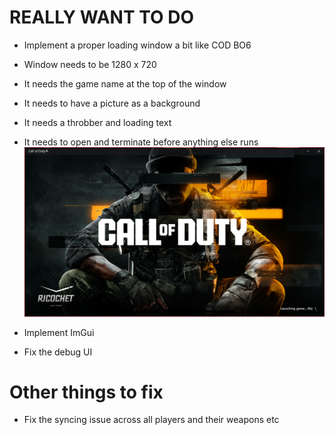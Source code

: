 # REALLY WANT TO DO

- Implement a proper loading window a bit like COD BO6
- Window needs to be 1280 x 720
- It needs the game name at the top of the window
- It needs to have a picture as a background
- It needs a throbber and loading text
- It needs to open and terminate before anything else runs
![CODbo6pic](image.png)


- Implement ImGui
- Fix the debug UI


# Other things to fix
- Fix the syncing issue across all players and their weapons etc
